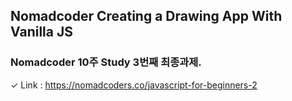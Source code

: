 ## Nomadcoder Creating a Drawing App With Vanilla JS

### Nomadcoder 10주 Study 3번째 최종과제.

✓ Link : https://nomadcoders.co/javascript-for-beginners-2